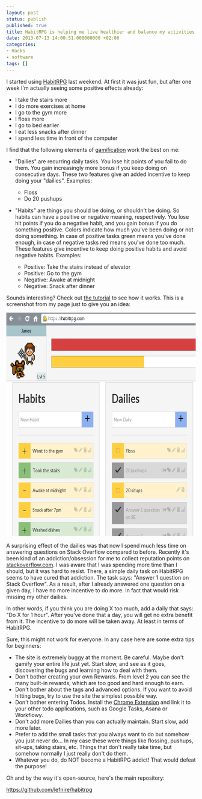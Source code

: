 ```yaml
---
layout: post
status: publish
published: true
title: HabitRPG is helping me live healthier and balance my activities better
date: 2013-07-13 14:00:51.000000000 +02:00
categories:
- Hacks
- software
tags: []
---
```

I started using [HabitRPG](https://habitrpg.com/) last weekend. At first it was just fun, but after one week I'm actually seeing some positive effects already:

- I take the stairs more
- I do more exercises at home
- I go to the gym more
- I floss more
- I go to bed earlier
- I eat less snacks after dinner
- I spend less time in front of the computer

I find that the following elements of [gamification](http://en.wikipedia.org/wiki/Gamification) work the best on me:

- "Dailies" are recurring daily tasks. You lose hit points of you fail to do them. You gain increasingly more bonus if you keep doing on consecutive days. These two features give an added incentive to keep doing your "dailies". Examples:

	- Floss
	- Do 20 pushups

- "Habits" are things you should be doing, or shouldn't be doing. So habits can have a positive or negative meaning, respectively. You lose hit points if you do a negative habit, and you gain bonus if you do something positive. Colors indicate how much you've been doing or not doing something. In case of positive tasks green means you've done enough, in case of negative tasks red means you've done too much. These features give incentive to keep doing positive habits and avoid negative habits. Examples:

	- Positive: Take the stairs instead of elevator
	- Positive: Go to the gym
	- Negative: Awake at midnight
	- Negative: Snack after dinner

Sounds interesting? Check out [the tutorial](http://www.youtube.com/watch?v=cT5ghzZFfao) to see how it works. This is a screenshot from my page just to give you an idea:

<a href="/assets/themes/images/screenshots/2013-07-habitrpg1.png"><img class="alignright size-full wp-image-1043" alt="habitrpg1" src="/assets/themes/images/screenshots/2013-07-habitrpg1.png" width="664" height="593" /></a>

A surprising effect of the dailies was that now I spend much less time on answering questions on Stack Overflow compared to before. Recently it's been kind of an addiction/obsession for me to collect reputation points on [stackoverflow.com](http://stackoverflow.com/). I was aware that I was spending more time than I should, but it was hard to resist. There, a simple daily task on HabitRPG seems to have cured that addiction. The task says: "Answer 1 question on Stack Overflow". As a result, after I already answered one question on a given day, I have no more incentive to do more. In fact that would risk missing my other dailies.

In other words, if you think you are doing X too much, add a daily that says: "Do X for 1 hour". After you've done that a day, you will get no extra benefit from it. The incentive to do more will be taken away. At least in terms of HabitRPG.

Sure, this might not work for everyone. In any case here are some extra tips for beginners:

- The site is extremely buggy at the moment. Be careful. Maybe don't gamify your entire life just yet. Start slow, and see as it goes, discovering the bugs and learning how to deal with them.
- Don't bother creating your own Rewards. From level 2 you can see the many built-in rewards, which are too good and hard enough to earn.
- Don't bother about the tags and advanced options. If you want to avoid hitting bugs, try to use the site the simplest possible way.
- Don't bother entering Todos. Install the [Chrome Extension](https://chrome.google.com/webstore/detail/habitrpg/pidkmpibnnnhneohdgjclfdjpijggmjj) and link it to your other todo applications, such as Google Tasks, Asana or Workflowy.
- Don't add more Dailies than you can actually maintain. Start slow, add more later.
- Prefer to add the small tasks that you always want to do but somehow you just never do... In my case these were things like flossing, pushups, sit-ups, taking stairs, etc. Things that don't really take time, but somehow normally I just really don't do them.
- Whatever you do, do NOT become a HabitRPG addict! That would defeat the purpose!

Oh and by the way it's open-source, here's the main repository:

https://github.com/lefnire/habitrpg
